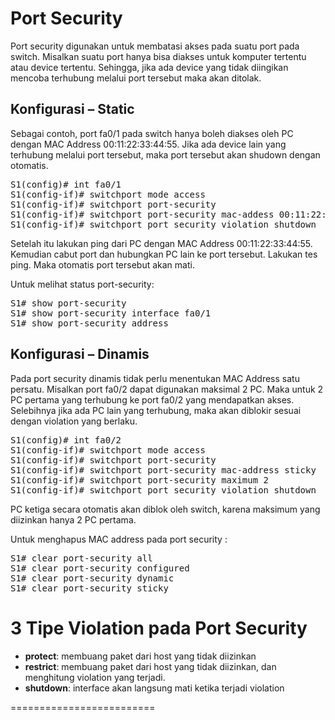 # Port Security
Port security digunakan untuk membatasi akses pada suatu port pada switch. Misalkan suatu port hanya bisa diakses untuk komputer tertentu atau device tertentu. Sehingga, jika ada device yang tidak diingikan mencoba terhubung melalui port tersebut maka akan ditolak.

## Konfigurasi – Static
Sebagai contoh, port fa0/1 pada switch hanya boleh diakses oleh PC dengan MAC Address 00:11:22:33:44:55. Jika ada device lain yang terhubung melalui port tersebut, maka port tersebut akan shudown dengan otomatis.
<pre>
S1(config)# int fa0/1
S1(config-if)# switchport mode access
S1(config-if)# switchport port-security
S1(config-if)# switchport port-security mac-addess 00:11:22:33:44:55
S1(config-if)# switchport port security violation shutdown
</pre>

Setelah itu lakukan ping dari PC dengan MAC Address 00:11:22:33:44:55. Kemudian cabut port dan hubungkan PC lain ke port tersebut. Lakukan tes ping. Maka otomatis port tersebut akan mati.<br>

Untuk melihat status port-security:
<pre>
S1# show port-security
S1# show port-security interface fa0/1
S1# show port-security address
</pre>

## Konfigurasi – Dinamis
Pada port security dinamis tidak perlu menentukan MAC Address satu persatu. Misalkan port fa0/2 dapat digunakan maksimal 2 PC. Maka untuk 2 PC pertama yang terhubung ke port fa0/2 yang mendapatkan akses. Selebihnya jika ada PC lain yang terhubung, maka akan diblokir sesuai dengan violation yang berlaku.
<pre>
S1(config)# int fa0/2
S1(config-if)# switchport mode access
S1(config-if)# switchport port-security
S1(config-if)# switchport port-security mac-address sticky
S1(config-if)# switchport port-security maximum 2
S1(config-if)# switchport port security violation shutdown
</pre>

PC ketiga secara otomatis akan diblok oleh switch, karena maksimum yang diizinkan hanya 2 PC pertama.<br>

Untuk menghapus MAC address pada port security :
<pre>
S1# clear port-security all
S1# clear port-security configured
S1# clear port-security dynamic
S1# clear port-security sticky
</pre>

# 3 Tipe Violation pada Port Security
- <b>protect</b>: membuang paket dari host yang tidak diizinkan
- <b>restrict</b>: membuang paket dari host yang tidak diizinkan, dan menghitung violation yang terjadi.
- <b>shutdown</b>: interface akan langsung mati ketika terjadi violation

=========================
